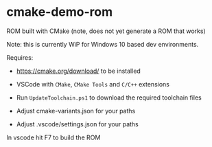 # cmake-demo-rom
ROM built with CMake (note, does not yet generate a ROM that works)

Note: this is currently WiP for Windows 10 based dev environments.

Requires:
* https://cmake.org/download/ to be installed
* VSCode with `CMake`, `CMake Tools` and `C/C++` extensions

* Run `UpdateToolchain.ps1` to download the required toolchain files
* Adjust cmake-variants.json for your paths
* Adjust .vscode/settings.json for your paths

In vscode hit F7 to build the ROM
